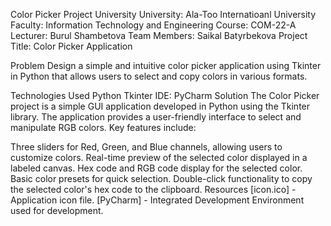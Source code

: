 Color Picker Project
University
University: Ala-Too Internatioanl University
Faculty: Information Technology and Engineering
Course: COM-22-A
Lecturer: Burul Shambetova
Team Members: Saikal Batyrbekova
Project Title: Color Picker Application

Problem
Design a simple and intuitive color picker application using Tkinter in Python that allows users to select and copy colors in various formats.

Technologies Used
Python
Tkinter
IDE: PyCharm
Solution
The Color Picker project is a simple GUI application developed in Python using the Tkinter library. The application provides a user-friendly interface to select and manipulate RGB colors. Key features include:

Three sliders for Red, Green, and Blue channels, allowing users to customize colors.
Real-time preview of the selected color displayed in a labeled canvas.
Hex code and RGB code display for the selected color.
Basic color presets for quick selection.
Double-click functionality to copy the selected color's hex code to the clipboard.
Resources
[icon.ico] - Application icon file.
[PyCharm] - Integrated Development Environment used for development.
